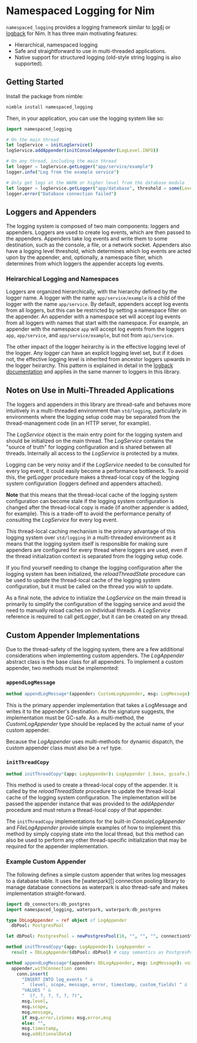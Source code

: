# Namespaced Logging for Nim

`namespaced_logging` provides a logging framework similar to [log4j][] or
[logback][] for Nim. It has three main motivating features:
- Hierarchical, namespaced logging
- Safe and straightforward to use in multi-threaded applications.
- Native support for structured logging (old-style string logging is also
  supported).

## Getting Started

Install the package from nimble:

```bash
nimble install namespaced_logging
```

Then, in your application, you can use the logging system like so:

```nim
import namespaced_logging

# On the main thread
let logService = initLogService()
logService.addAppender(initConsoleAppender(LogLevel.INFO))

# On any thread, including the main thread
let logger = logService.getLogger("app/service/example")
logger.info("Log from the example service")

# Only get logs at the WARN or higher level from the database module
let logger = logService.getLogger("app/database", threshold = some(Level.lvlWarn))
logger.error("Database connection failed")
```

## Loggers and Appenders

The logging system is composed of two main components: loggers and appenders.
Loggers are used to create log events, which are then passed to the appenders.
Appenders take log events and write them to some destination, such as the
console, a file, or a network socket. Appenders also have a logging level
threshold, which determines which log events are acted upon by the appender,
and, optionally, a namespace filter, which determines from which loggers the
appender accepts log events.

### Heirarchical Logging and Namespaces

Loggers are organized hierarchically, with the hierarchy defined by the logger
name. A logger with the name `app/service/example` is a child of the logger
with the name `app/service`. By default, appenders accept log events from all
loggers, but this can be restricted by setting a namespace filter on the
appender. An appender with a namespace set will accept log events from all
loggers with names that start with the namespace. For example, an appender with
the namespace `app` will accept log events from the loggers `app`,
`app/service`, and `app/service/example`, but not from `api/service`.

The other impact of the logger heirarchy is in the effective logging level of
the logger. Any logger can have an explicit logging level set, but if it does
not, the effective logging level is inherited from ancestor loggers upwards in
the logger heirarchy. This pattern is explained in detail in the [logback
documentation][effective logging level] and applies in the same manner to
loggers in this library.


## Notes on Use in Multi-Threaded Applications

The loggers and appenders in this library are thread-safe and behaves more
intuitively in a multi-threaded environment than `std/logging`, particularly in
environments where the logging setup code may be separated from the
thread-management code (in an HTTP server, for example).

The *LogService* object is the main entry point for the logging system and
should be initialized on the main thread. The *LogService* contains the "source
of truth" for logging configuration and is shared between all threads.
Internally all access to the *LogService* is protected by a mutex.

Logging can be very noisy and if the *LogService* needed to be consulted for
every log event, it could easily become a performance bottleneck. To avoid
this, the *getLogger* procedure makes a thread-local copy of the logging system
configuration (loggers defined and appenders attached).

**Note** that this means that the thread-local cache of the logging system
configuration can become stale if the logging system configuration is changed
after the thread-local copy is made (if another appender is added, for
example). This is a trade-off to avoid the performance penalty of consulting
the *LogService* for every log event.

This thread-local caching mechanism is the primary advantage of this logging
system over `std/logging` in a multi-threaded environment as it means that
the logging system itself is responsible for making sure appenders are
configured for every thread where loggers are used, even if the thread
initialization context is separated from the logging setup code.

If you find yourself needing to change the logging configuration after the
logging system has been initialized, the *reloadThreadState* procedure can be
used to update the thread-local cache of the logging system configuration, but
it must be called on the thread you wish to update.

As a final note, the advice to initialize the *LogService* on the main thread
is primarily to simplify the configuration of the logging service and avoid the
need to manually reload caches on individual threads. A *LogService* reference
is required to call *getLogger*, but it can be created on any thread.

## Custom Appender Implementations

Due to the thread-safety of the logging system, there are a few additional
considerations when implementing custom appenders. The *LogAppender* abstract
class is the base class for all appenders. To implement a custom appender, two
methods must be implemented:

### `appendLogMessage`

```nim
method appendLogMessage*(appender: CustomLogAppender, msg: LogMessage): void {.base, gcsafe.}
```

This is the primary appender implementation that takes a LogMessage and
writes it to the appender's destination. As the signature suggests, the
implementation must be GC-safe. As a multi-method, the *CustomLogAppender* type
should be replaced by the actual name of your custom appender.

Because the *LogAppender* uses multi-methods for dynamic dispatch, the
custom appender class must also be a `ref` type.

### `initThreadCopy`

```nim
method initThreadCopy*(app: LogAppender): LogAppender {.base, gcsafe.}
```

This method is used to create a thread-local copy of the appender. It is called
by the *reloadThreadState* procedure to update the thread-local cache of the
logging system configuration. The implementation will be passed the appender
instance that was provided to the *addAppender* procedure and must return a
thread-local copy of that appender.

The `initThreadCopy` implementations for the built-in *ConsoleLogAppender* and
*FileLogAppender* provide simple examples of how to implement this method by
simply copying state into the local thread, but this method can also be used
to perform any other thread-specific initialization that may be required for
the appender implementation.

### Example Custom Appender

The following defines a simple custom appender that writes log messages to a
database table. It uses the [waterpark][] connection pooling library to manage
database connections as waterpark is also thread-safe and makes implementation
straight-forward.

```nim
import db_connectors/db_postgres
import namespaced_logging, waterpark, waterpark/db_postgres

type DbLogAppender = ref object of LogAppender
  dbPool: PostgresPool

let dbPool: PostgresPool = newPostgresPool(10, "", "", "", connectionString)

method initThreadCopy*(app: LogAppender): LogAppender =
  result = DbLogAppender(dbPool: dbPool) # copy semantics as PostgresPool is an object

method appendLogMessage*(appender: DbLogAppender, msg: LogMessage): void {gcsafe.} =
  appender.withConnection conn:
    conn.insert(
      "INSERT INTO log_events " &
      "  (level, scope, message, error, timestamp, custom_fields) " &
      "VALUES " &
      "  (?, ?, ?, ?, ?, ?)",
      msg.level,
      msg.scope,
      msg.message,
      if msg.error.isSome: msg.error.msg
      else: "",
      msg.timestamp,
      msg.additionalData)
```



[log4j]: https://logging.apache.org/log4j/2.x/
[logback]: https://logback.qos.ch/
[effective logging level]: https://logback.qos.ch/manual/architecture.html#effectiveLevel

